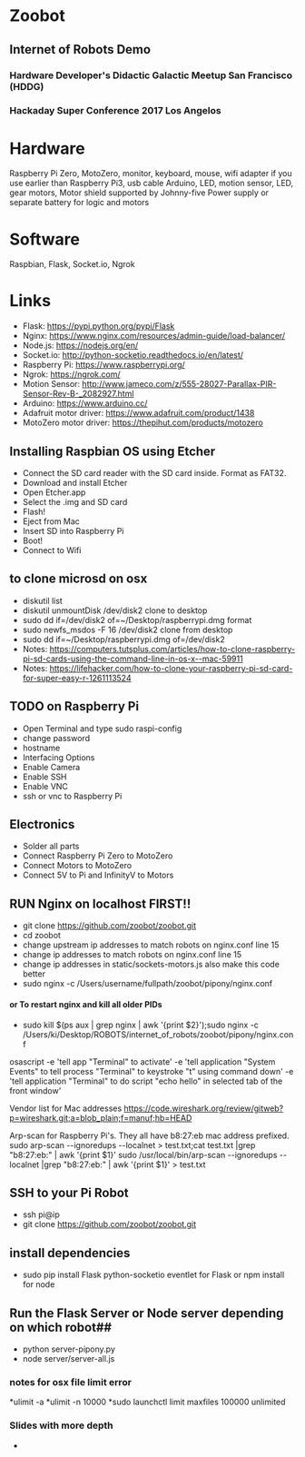 # Zoobot
## Internet of Robots Demo
### Hardware Developer's Didactic Galactic Meetup San Francisco (HDDG)
### Hackaday Super Conference 2017 Los Angelos

# Hardware
Raspberry Pi Zero, MotoZero, monitor, keyboard, mouse, wifi adapter if you use earlier than Raspberry Pi3, usb cable
Arduino, LED, motion sensor, LED, gear motors,
Motor shield supported by Johnny-five
Power supply or separate battery for logic and motors

# Software
Raspbian, Flask, Socket.io, Ngrok

# Links
* Flask: https://pypi.python.org/pypi/Flask
* Nginx: https://www.nginx.com/resources/admin-guide/load-balancer/
* Node.js: https://nodejs.org/en/
* Socket.io: http://python-socketio.readthedocs.io/en/latest/
* Raspberry Pi: https://www.raspberrypi.org/
* Ngrok: https://ngrok.com/
* Motion Sensor: http://www.jameco.com/z/555-28027-Parallax-PIR-Sensor-Rev-B-_2082927.html
* Arduino: https://www.arduino.cc/
* Adafruit motor driver: https://www.adafruit.com/product/1438
* MotoZero motor driver: https://thepihut.com/products/motozero


## Installing Raspbian OS using Etcher
* Connect the SD card reader with the SD card inside. Format as FAT32.
* Download and install Etcher
* Open Etcher.app
* Select the .img and SD card
* Flash!
* Eject from Mac
* Insert SD into Raspberry Pi
* Boot!
* Connect to Wifi

## to clone microsd on osx
* diskutil list
* diskutil unmountDisk /dev/disk2
clone to desktop
* sudo dd if=/dev/disk2 of=~/Desktop/raspberrypi.dmg
format
* sudo newfs_msdos -F 16 /dev/disk2
clone from desktop
* sudo dd if=~/Desktop/raspberrypi.dmg of=/dev/disk2
* Notes: https://computers.tutsplus.com/articles/how-to-clone-raspberry-pi-sd-cards-using-the-command-line-in-os-x--mac-59911
* Notes: https://lifehacker.com/how-to-clone-your-raspberry-pi-sd-card-for-super-easy-r-1261113524


## TODO on Raspberry Pi
* Open Terminal and type sudo raspi-config
* change password
* hostname
* Interfacing Options
* Enable Camera
* Enable SSH
* Enable VNC
* ssh or vnc to Raspberry Pi

## Electronics ##
* Solder all parts
* Connect Raspberry Pi Zero to MotoZero
* Connect Motors to MotoZero
* Connect 5V to Pi and InfinityV to Motors

## RUN Nginx on localhost FIRST!!
* git clone https://github.com/zoobot/zoobot.git
* cd zoobot
* change upstream ip addresses to match robots on nginx.conf line 15
* change ip addresses to match robots on nginx.conf line 15
* change ip addresses in static/sockets-motors.js also make this code better
* sudo nginx -c /Users/username/fullpath/zoobot/pipony/nginx.conf
#### or To restart nginx and kill all older PIDs
* sudo kill $(ps aux | grep nginx | awk '{print $2}');sudo nginx -c /Users/ki/Desktop/ROBOTS/internet_of_robots/zoobot/pipony/nginx.conf

osascript -e 'tell app "Terminal" to activate' -e 'tell application "System Events" to tell process "Terminal" to keystroke "t" using command down' -e 'tell application "Terminal" to do script "echo hello" in selected tab of the front window'

Vendor list for Mac addresses
https://code.wireshark.org/review/gitweb?p=wireshark.git;a=blob_plain;f=manuf;hb=HEAD

Arp-scan for Raspberry Pi's. They all have b8:27:eb mac address prefixed.
sudo arp-scan --ignoredups --localnet > test.txt;cat test.txt |grep "b8:27:eb:" | awk '{print $1}'
sudo /usr/local/bin/arp-scan --ignoredups --localnet |grep "b8:27:eb:" | awk '{print $1}' > test.txt

## SSH to your Pi Robot
* ssh pi@ip
* git clone https://github.com/zoobot/zoobot.git
##  install dependencies
* sudo pip install Flask python-socketio eventlet for Flask or npm install for node
## Run the Flask Server or Node server depending on which robot##
* python server-pipony.py
* node server/server-all.js

### notes for osx file limit error
*ulimit -a
*ulimit -n 10000
*sudo launchctl limit maxfiles 100000 unlimited

### Slides with more depth
*